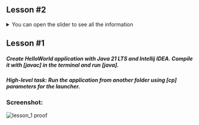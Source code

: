## Lesson #2
<details>
  <summary>You can open the slider to see all the information</summary>
  
  <img>![image](https://github.com/Aleksey767/java_from_scratch/assets/98593351/41365bed-3a7d-4498-8d41-fcdff34f8382)</img> 
  <b>Screenshot:</b>
  ![Lesson_2_proof_without_high_level_task](https://github.com/Aleksey767/java_from_scratch/assets/98593351/52f98a44-b74f-4631-9293-734683a5ec41)


</details>



## Lesson #1
##### Create HelloWorld application with Java 21 LTS and Intellij IDEA. Compile it with [javac] in the terminal and run [java].
##### High-level task: Run the application from another folder using [cp] parameters for the launcher.
### Screenshot:
![lesson_1 proof](https://github.com/Aleksey767/java_from_scratch/assets/98593351/9517258e-3bc4-46af-8aba-c2300a3df00b)
